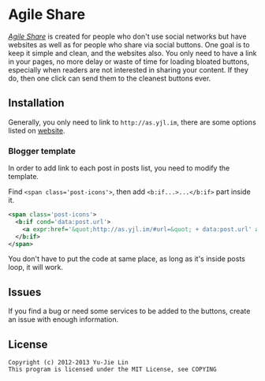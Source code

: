 Agile Share
===========

*[Agile Share][as]* is created for people who don't use social networks but have websites as well as for people who share via social buttons. One goal is to keep it simple and clean, and the websites also. You only need to have a link in your pages, no more delay or waste of time for loading bloated buttons, especially when readers are not interested in sharing your content. If they do, then one click can send them to the cleanest buttons ever.

[as]: http://as.yjl.im

Installation
------------

Generally, you only need to link to `http://as.yjl.im`, there are some options listed on [website][as].

### Blogger template

In order to add link to each post in posts list, you need to modify the template.

Find `<span class='post-icons'>`, then add `<b:if...>...</b:if>` part inside it.

```xml
<span class='post-icons'>
  <b:if cond='data:post.url'>
    <a expr:href='&quot;http://as.yjl.im/#url=&quot; + data:post.url' alt="Agile Share" title="Agile Share" target="_blank">℁</a>
  </b:if>
</span>
```

You don't have to put the code at same place, as long as it's inside posts loop, it will work.

Issues
------

If you find a bug or need some services to be added to the buttons, create an issue with enough information.

License
-------

    Copyright (c) 2012-2013 Yu-Jie Lin
    This program is licensed under the MIT License, see COPYING
